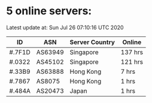 # 5 online servers:

Latest update at: Sun Jul 26 07:10:16 UTC 2020

| ID | ASN | Server Country | Online |
| -- | --- | -------------- | ------ |
| #.7F1D | AS63949 | Singapore | 137 hrs |
| #.0322 | AS45102 | Singapore | 121 hrs |
| #.33B9 | AS63888 | Hong Kong | 7 hrs |
| #.7867 | AS8075 | Hong Kong | 1 hrs |
| #.484A | AS20473 | Japan | 1 hrs |

